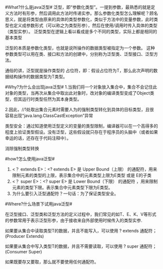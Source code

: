 #What?什么是java泛型#
泛型，即“参数化类型”。一提到参数，最熟悉的就是定义方法时有形参，然后调用此方法时传递实参。那么参数化类型怎么理解呢？顾名思义，就是将类型由原来的具体的类型参数化，类似于方法中的变量参数，此时类型也定义成参数形式（可以称之为类型形参），然后在使用/调用时传入具体的类型（类型实参）。
泛型类型在逻辑上看以看成是多个不同的类型，实际上都是相同的基本类型

泛型的本质是参数化类型，也就是说所操作的数据类型被指定为一个参数。
这种参数类型可以用在类、接口和方法的创建中，分别称为泛型类、泛型接口、泛型方法。

通俗的讲，泛型就是操作类型的 占位符，即：假设占位符为T，那么此次声明的数据结构操作的数据类型为T类型。

#Why?为什么会出现java泛型#
1.当我们将一个对象放入集合中，集合不会记住此对象的类型，当再次从集合中取出此对象时，改对象的编译类型变成了Object类型，但其运行时类型任然为其本身类型。

2.因此，//1处取出集合元素时需要人为的强制类型转化到具体的目标类型，且很容易出现“java.lang.ClassCastException”异常

 类型安全：通过知道使用泛型定义的变量的类型限制，编译器可以在一个高得多的程度上验证类型假设。没有泛型，这些假设就只存在于程序员的头脑中（或者如果幸运的话，还存在于代码注释中）。

消除强制类型转换

#how?怎么使用java泛型#
1. <？ extends E>：<? extends E> 是 Upper Bound（上限） 的通配符，用来限制元素的类型的上限，表示集合中的元素类型上限为E类型 或是 E的子类
2. <？ super E>：<? super E> 是 Lower Bound（下限） 的通配符 ，用来限制元素的类型下限。表示集合中元素类型下限为E类型。
3.  为什么要引入泛型通配符？一句话：为了保证类型安全。

#Where?什么场景下试用java泛型#

在泛型接口、泛型类和泛型方法的定义过程中，我们常见的如T、E、K、V等形式的参数常用于表示泛型形参，由于接收来自外部使用时候传入的类型实参.

如果要从集合中读取类型T的数据，并且不能写入，可以使用 ? extends 通配符；(Producer Extends)

如果要从集合中写入类型T的数据，并且不需要读取，可以使用 ? super 通配符；(Consumer Super)

如果既要存又要取，那么就不要使用任何通配符。